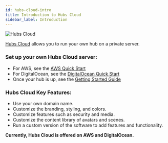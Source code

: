 ```yaml
---
id: hubs-cloud-intro
title: Introduction to Hubs Cloud
sidebar_label: Introduction
---
```


![Hubs Cloud](img/hubs-cloud-logo.jpeg)

[Hubs Cloud](https://hubs.mozilla.com/cloud) allows you to run your own hub on a private server.

### Set up your own Hubs Cloud server:
  - For AWS, see the [AWS Quick Start](hubs-cloud-aws-quick-start-ko.md)
  - For DigitalOcean, see the [DigitalOcean Quick Start](hubs-cloud-do-quick-start-ko.md)
  - Once your hub is up, see the [Getting Started Guide](hubs-cloud-getting-started-ko.md)

### Hubs Cloud Key Features:

- Use your own domain name.
- Customize the branding, styling, and colors.
- Customize features such as security and media.
- Customize the content library of avatars and scenes.
- Run a custom version of the software to add features and functionality.

**Currently, Hubs Cloud is offered on AWS and DigitalOcean.**
